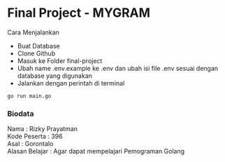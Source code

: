 # Final Project - MYGRAM

Cara Menjalankan

- Buat Database
- Clone Github
- Masuk ke Folder final-project
- Ubah name .env.example ke .env dan ubah isi file .env sesuai dengan database yang digunakan
- Jalankan dengan perintah di terminal
```
go run main.go
```

### Biodata
Nama            : Rizky Prayatman <br>
Kode Peserta    : 396 <br>
Asal            : Gorontalo <br>
Alasan Belajar  : Agar dapat mempelajari Pemograman Golang
